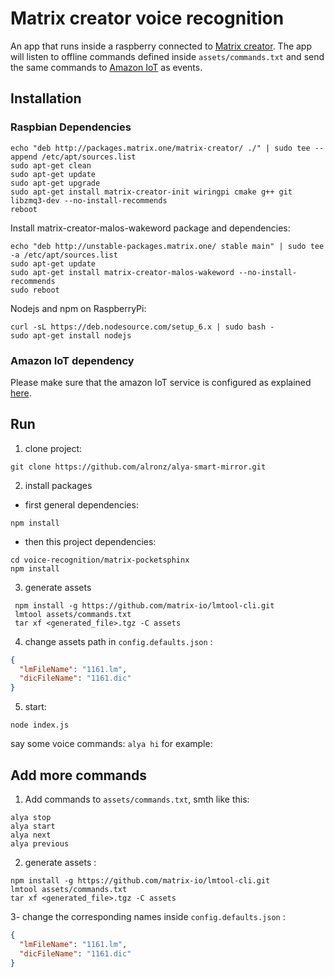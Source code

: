 # Matrix creator voice recognition

An app that runs inside a raspberry connected to [Matrix creator](https://www.matrix.one/products/creator).
The app will listen to offline commands defined inside `assets/commands.txt` and send the same commands to [Amazon IoT](https://aws.amazon.com/iot/) as events.


## Installation

### Raspbian Dependencies 

``` 
echo "deb http://packages.matrix.one/matrix-creator/ ./" | sudo tee --append /etc/apt/sources.list
sudo apt-get clean
sudo apt-get update
sudo apt-get upgrade
sudo apt-get install matrix-creator-init wiringpi cmake g++ git libzmq3-dev --no-install-recommends
reboot
```

Install matrix-creator-malos-wakeword package and dependencies:

``` 
echo "deb http://unstable-packages.matrix.one/ stable main" | sudo tee -a /etc/apt/sources.list
sudo apt-get update
sudo apt-get install matrix-creator-malos-wakeword --no-install-recommends
sudo reboot
```

Nodejs and npm on RaspberryPi:

``` 
curl -sL https://deb.nodesource.com/setup_6.x | sudo bash -
sudo apt-get install nodejs
```

### Amazon IoT dependency

Please make sure that the amazon IoT service is configured as explained [here](../../README.md).

## Run 

1. clone project:

``` 
git clone https://github.com/alronz/alya-smart-mirror.git
```

2. install packages

- first general dependencies:

```
npm install
```

- then this project dependencies:

```
cd voice-recognition/matrix-pocketsphinx
npm install
```

3. generate assets

 ``` 
  npm install -g https://github.com/matrix-io/lmtool-cli.git
  lmtool assets/commands.txt
  tar xf <generated_file>.tgz -C assets
  ```

4. change assets path in `config.defaults.json` :

```json
{
  "lmFileName": "1161.lm",
  "dicFileName": "1161.dic"
}
```

5. start:

```
node index.js
```

say some voice commands: `alya hi` for example:


## Add more commands

1. Add commands to `assets/commands.txt`, smth like this: 

  ``` nodejs
  alya stop
  alya start
  alya next
  alya previous
  ```

2. generate assets :

  ``` 
  npm install -g https://github.com/matrix-io/lmtool-cli.git
  lmtool assets/commands.txt
  tar xf <generated_file>.tgz -C assets
  ```
  
3- change the corresponding names inside `config.defaults.json` :

```json
{
  "lmFileName": "1161.lm",
  "dicFileName": "1161.dic"
}
```
